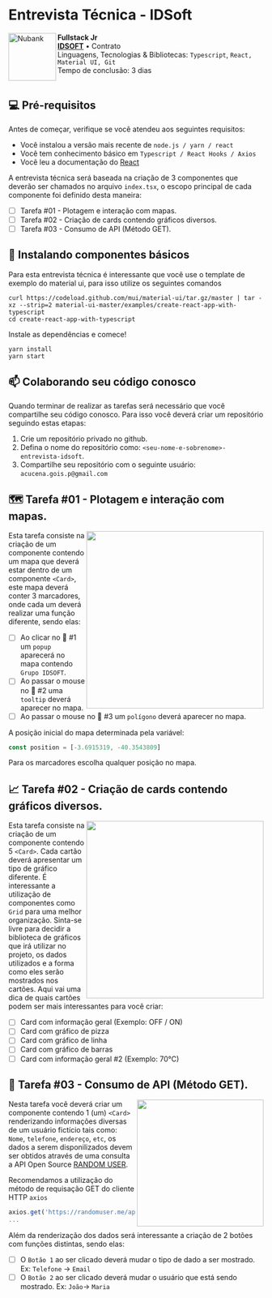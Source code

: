 # Entrevista Técnica - IDSoft

<!---Esses são exemplos. Veja https://shields.io para outras pessoas ou para personalizar este conjunto de escudos. Você pode querer incluir dependências, status do projeto e informações de licença aqui--->

<!-- <img src="exemplo-image.png" alt="exemplo imagem">

> Linha adicional de texto informativo sobre o que o projeto faz. Sua introdução deve ter cerca de 2 ou 3 linhas. Não exagere, as pessoas não vão ler.
 -->
 
 [<img align="left" height="94px" width="94px" alt="Nubank" src="https://media-exp1.licdn.com/dms/image/C4E0BAQEaE9DEFe5rjw/company-logo_200_200/0/1591023724070?e=2147483647&v=beta&t=zHKPpImDAVqkGzU2gvGxw_BlYR40thkcW-cHFXOuY-A"/>](https://grupoidsoft.com.br/)

**Fullstack Jr** \
[**IDSOFT**](https://grupoidsoft.com.br/) • Contrato \
Linguagens, Tecnologias & Bibliotecas: `Typescript`, `React, Material UI, Git` \
Tempo de conclusão: 3 dias
<br/>
<br/>

## 💻 Pré-requisitos

Antes de começar, verifique se você atendeu aos seguintes requisitos:
<!---Estes são apenas requisitos de exemplo. Adicionar, duplicar ou remover conforme necessário--->
* Você instalou a versão mais recente de `node.js / yarn / react`
* Você tem conhecimento básico em `Typescript / React Hooks / Axios`
* Você leu a documentação do [React](https://pt-br.reactjs.org/)

A entrevista técnica será baseada na criação de 3 componentes que deverão ser chamados no arquivo `index.tsx`, o escopo principal de cada componente foi definido desta maneira:

- [ ] Tarefa #01 - Plotagem e interação com mapas. 
- [ ] Tarefa #02 - Criação de cards contendo gráficos diversos.
- [ ] Tarefa #03 - Consumo de API (Método GET).

## 🚀 Instalando componentes básicos

Para esta entrevista técnica é interessante que você use o template de exemplo do material ui, para isso utilize os seguintes comandos
```
curl https://codeload.github.com/mui/material-ui/tar.gz/master | tar -xz --strip=2 material-ui-master/examples/create-react-app-with-typescript
cd create-react-app-with-typescript
```
Instale as dependências e comece!
```
yarn install
yarn start
```

## 📫 Colaborando seu código conosco
Quando terminar de realizar as tarefas será necessário que você compartilhe seu código conosco. Para isso você deverá criar um repositório seguindo estas etapas:

1. Crie um repositório privado no github.
2. Defina o nome do repositório como: `<seu-nome-e-sobrenome>-entrevista-idsoft`.
3. Compartilhe seu repositório com o seguinte usuário: `acucena.gois.p@gmail.com`

## 🗺️ Tarefa #01 - Plotagem e interação com mapas. 

<img align="right" width="350" src="https://i.ibb.co/NFRrs3r/Screen-Shot-2022-06-29-at-00-20-46.png" />

Esta tarefa consiste na criação de um componente contendo um mapa que deverá estar dentro de um componente `<Card>`, este mapa deverá conter 3 marcadores, onde cada um deverá realizar uma função diferente, sendo elas:

- [ ] Ao clicar no 📍 #1  um `popup` aparecerá no mapa contendo `Grupo IDSOFT`.
- [ ] Ao passar o mouse no 📍 #2 uma `tooltip` deverá aparecer no mapa.
- [ ] Ao passar o mouse no 📍 #3 um `polígono` deverá aparecer no mapa.

A posição inicial do mapa determinada pela variável:

```typescript
const position = [-3.6915319, -40.3543809]
```

Para os marcadores escolha qualquer posição no mapa.

## 📈 Tarefa #02 - Criação de cards contendo gráficos diversos.

<img align="right" width="350" src="https://i.ibb.co/N2cnYSf/Screen-Shot-2022-06-29-at-00-57-19.png" />

Esta tarefa consiste na criação de um componente contendo 5 `<Card>`. Cada cartão deverá apresentar um tipo de gráfico diferente. É interessante a utilização de componentes como `Grid` para uma melhor organização. Sinta-se livre para decidir a biblioteca de gráficos que irá utilizar no projeto, os dados utilizados e a forma como eles serão mostrados nos cartões. Aqui vai uma dica de quais cartões podem ser mais interessantes para você criar:

- [ ] Card com informação geral (Exemplo: OFF / ON)
- [ ] Card com gráfico de pizza
- [ ] Card com gráfico de linha
- [ ] Card com gráfico de barras
- [ ] Card com informação geral #2 (Exemplo: 70°C)

## 🤝 Tarefa #03 - Consumo de API (Método GET).
<img align="right" width="250" src="https://i.ibb.co/zZj8qTt/Screen-Shot-2022-06-29-at-01-52-38.png" />

Nesta tarefa você deverá criar um componente contendo 1 (um) `<Card>` renderizando informações diversas de um usuário fictício tais como: `Nome`, `telefone`, `endereço`, `etc`, os dados a serem disponilizados devem ser obtidos através de uma consulta a API Open Source [RANDOM USER](https://randomuser.me/api).

Recomendamos a utilização do método de requisação GET do cliente HTTP `axios` 

```javascript
axios.get('https://randomuser.me/api')
...

```

Além da renderização dos dados será interessante a criação de 2 botões com funções distintas, sendo elas:

- [ ] O `Botão 1` ao ser clicado deverá mudar o tipo de dado a ser mostrado. Ex: `Telefone` -> `Email`
- [ ] O `Botão 2` ao ser clicado deverá mudar o usuário que está sendo mostrado. Ex: `João`-> `Maria`
